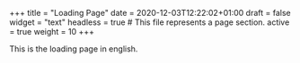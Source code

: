 +++
title = "Loading Page"
date = 2020-12-03T12:22:02+01:00
draft = false
widget = "text"
headless = true # This file represents a page section.
active = true
weight = 10
+++

This is the loading page in english.
